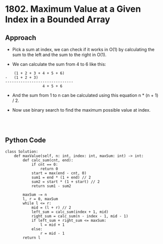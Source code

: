 # 1802. Maximum Value at a Given Index in a Bounded Array

## Approach

 - Pick a sum at index, we can check if it works in O(1) by calculating the sum to the left and the sum to the right in O(1).

 - We can calculate the sum from 4 to 6 like this:
```
    (1 + 2 + 3 + 4 + 5 + 6)
-   (1 + 2 + 3)
-------------------------------
                 4 + 5 + 6
```

 - And the sum from 1 to n can be calculated using this equation n * (n + 1) / 2.

 - Now use binary search to find the maximum possible value at index.


<br></br>
## Python Code
```shell
class Solution:
    def maxValue(self, n: int, index: int, maxSum: int) -> int:
        def calc_sum(cnt, end):
            if cnt == 0:
                return 0
            start = max(end - cnt, 0)
            sum1 = end * (1 + end) // 2
            sum2 = start * (1 + start) // 2
            return sum1 - sum2

        maxSum -= n
        l, r = 0, maxSum
        while l <= r:
            mid = (l + r) // 2
            left_sum = calc_sum(index + 1, mid)
            right_sum = calc_sum(n - index - 1, mid - 1)
            if left_sum + right_sum <= maxSum:
                l = mid + 1
            else:
                r = mid - 1
        return l


```
